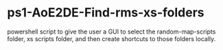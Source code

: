 # ps1-AoE2DE-Find-rms-xs-folders
powershell script to give the user a GUI to select the random-map-scripts folder, xs scripts folder, and then create shortcuts to those folders locally. 
